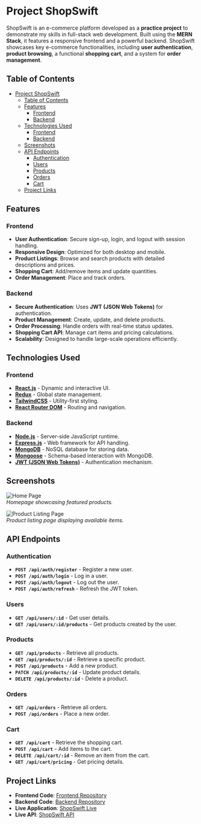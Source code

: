 # Project ShopSwift

ShopSwift is an e-commerce platform developed as a **practice project** to demonstrate my skills in full-stack web development. Built using the **MERN Stack**, it features a responsive frontend and a powerful backend. ShopSwift showcases key e-commerce functionalities, including **user authentication**, **product browsing**, a functional **shopping cart**, and a system for **order management**.

## Table of Contents

- [Project ShopSwift](#project-shopswift)
  - [Table of Contents](#table-of-contents)
  - [Features](#features)
    - [Frontend](#frontend)
    - [Backend](#backend)
  - [Technologies Used](#technologies-used)
    - [Frontend](#frontend-1)
    - [Backend](#backend-1)
  - [Screenshots](#screenshots)
  - [API Endpoints](#api-endpoints)
    - [Authentication](#authentication)
    - [Users](#users)
    - [Products](#products)
    - [Orders](#orders)
    - [Cart](#cart)
  - [Project Links](#project-links)

## Features

### Frontend

- **User Authentication**: Secure sign-up, login, and logout with session handling.
- **Responsive Design**: Optimized for both desktop and mobile.
- **Product Listings**: Browse and search products with detailed descriptions and prices.
- **Shopping Cart**: Add/remove items and update quantities.
- **Order Management**: Place and track orders.

### Backend

- **Secure Authentication**: Uses **JWT (JSON Web Tokens)** for authentication.
- **Product Management**: Create, update, and delete products.
- **Order Processing**: Handle orders with real-time status updates.
- **Shopping Cart API**: Manage cart items and pricing calculations.
- **Scalability**: Designed to handle large-scale operations efficiently.

## Technologies Used

### Frontend

- **[React.js](https://reactjs.org/)** - Dynamic and interactive UI.
- **[Redux](https://redux.js.org/)** - Global state management.
- **[TailwindCSS](https://tailwindcss.com/)** - Utility-first styling.
- **[React Router DOM](https://reactrouter.com/)** - Routing and navigation.

### Backend

- **[Node.js](https://nodejs.org/)** - Server-side JavaScript runtime.
- **[Express.js](https://expressjs.com/)** - Web framework for API handling.
- **[MongoDB](https://www.mongodb.com/)** - NoSQL database for storing data.
- **[Mongoose](https://mongoosejs.com/)** - Schema-based interaction with MongoDB.
- **[JWT (JSON Web Tokens)](https://jwt.io/)** - Authentication mechanism.

## Screenshots

![Home Page](./screenshots/home.png)  
_Homepage showcasing featured products._

![Product Listing Page](./screenshots/products.png)  
_Product listing page displaying available items._

## API Endpoints

### Authentication

- **`POST /api/auth/register`** - Register a new user.
- **`POST /api/auth/login`** - Log in a user.
- **`POST /api/auth/logout`** - Log out the user.
- **`POST /api/auth/refresh`** - Refresh the JWT token.

### Users

- **`GET /api/users/:id`** - Get user details.
- **`GET /api/users/:id/products`** - Get products created by the user.

### Products

- **`GET /api/products`** - Retrieve all products.
- **`GET /api/products/:id`** - Retrieve a specific product.
- **`POST /api/products`** - Add a new product.
- **`PATCH /api/products/:id`** - Update product details.
- **`DELETE /api/products/:id`** - Delete a product.

### Orders

- **`GET /api/orders`** - Retrieve all orders.
- **`POST /api/orders`** - Place a new order.

### Cart

- **`GET /api/cart`** - Retrieve the shopping cart.
- **`POST /api/cart`** - Add items to the cart.
- **`DELETE /api/cart/:id`** - Remove an item from the cart.
- **`GET /api/cart/pricing`** - Get pricing details.

## Project Links

- **Frontend Code**: [Frontend Repository](https://github.com/sam4web/shopswift/tree/main/frontend)
- **Backend Code**: [Backend Repository](https://github.com/sam4web/shopswift/tree/main/backend)
- **Live Application**: [ShopSwift Live](https://projectshopswift.netlify.app/)
- **Live API**: [ShopSwift API](https://shopswift-a9hj.onrender.com)
